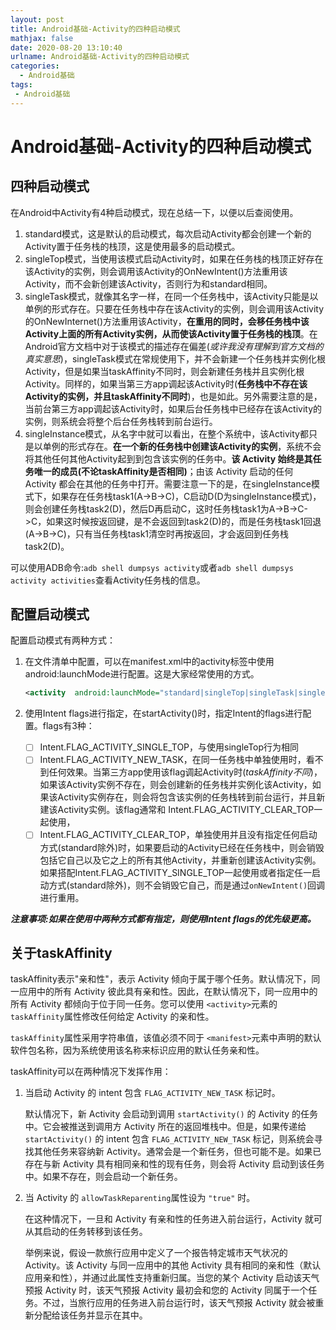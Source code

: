 ```yaml
---
layout: post
title: Android基础-Activity的四种启动模式
mathjax: false
date: 2020-08-20 13:10:40
urlname: Android基础-Activity的四种启动模式
categories:
  - Android基础
tags:
 - Android基础
---
```


# Android基础-Activity的四种启动模式

## 四种启动模式

在Android中Activity有4种启动模式，现在总结一下，以便以后查阅使用。

1. standard模式，这是默认的启动模式，每次启动Activity都会创建一个新的Activity置于任务栈的栈顶，这是使用最多的启动模式。
2. singleTop模式，当使用该模式启动Activity时，如果在任务栈的栈顶正好存在该Activity的实例，则会调用该Activity的OnNewIntent()方法重用该Activity，而不会新创建该Activity，否则行为和standard相同。
3. singleTask模式，就像其名字一样，在同一个任务栈中，该Activity只能是以单例的形式存在。只要在任务栈中存在该Activity的实例，则会调用该Activity的OnNewInternet()方法重用该Activity，**在重用的同时，会移任务栈中该Activity上面的所有Activity实例，从而使该Activity置于任务栈的栈顶**。在Android官方文档中对于该模式的描述存在偏差(*或许我没有理解到官方文档的真实意思*)，singleTask模式在常规使用下，并不会新建一个任务栈并实例化根Activity，但是如果当taskAffinity不同时，则会新建任务栈并且实例化根Activity。同样的，如果当第三方app调起该Activity时(**任务栈中不存在该Activity的实例，并且taskAffinity不同时**)，也是如此。另外需要注意的是，当前台第三方app调起该Activity时，如果后台任务栈中已经存在该Activity的实例，则系统会将整个后台任务栈转到前台运行。
4. singleInstance模式，从名字中就可以看出，在整个系统中，该Activity都只是以单例的形式存在。**在一个新的任务栈中创建该Activity的实例**，系统不会将其他任何其他Activity起到到包含该实例的任务中。**该 Activity 始终是其任务唯一的成员(不论taskAffinity是否相同)**；由该 Activity 启动的任何 Activity 都会在其他的任务中打开。需要注意一下的是，在singleInstance模式下，如果存在任务栈task1(A->B->C)，C启动D(D为singleInstance模式)，则会创建任务栈task2(D)，然后D再启动C，这时任务栈task1为A->B->C->C，如果这时候按返回键，是不会返回到task2(D)的，而是任务栈task1回退(A->B->C)，只有当任务栈task1清空时再按返回，才会返回到任务栈task2(D)。

可以使用ADB命令:`adb shell dumpsys activity`或者`adb shell dumpsys activity activities`查看Activity任务栈的信息。

## 配置启动模式

配置启动模式有两种方式：

1. 在文件清单中配置，可以在manifest.xml中的activity标签中使用android:launchMode进行配置。这是大家经常使用的方式。

   ```xml
   <activity  android:launchMode="standard|singleTop|singleTask|singleIntance"/>
   ```

2. 使用Intent flags进行指定，在startActivity()时，指定Intent的flags进行配置。flags有3种：

   - [ ] Intent.FLAG_ACTIVITY_SINGLE_TOP，与使用singleTop行为相同
   - [ ] Intent.FLAG_ACTIVITY_NEW_TASK，在同一任务栈中单独使用时，看不到任何效果。当第三方app使用该flag调起Activity时(*taskAffinity不同*)，如果该Activity实例不存在，则会创建新的任务栈并实例化该Activity，如果该Activity实例存在，则会将包含该实例的任务栈转到前台运行，并且新建该Activity实例。该flag通常和 Intent.FLAG_ACTIVITY_CLEAR_TOP一起使用，
   - [ ] Intent.FLAG_ACTIVITY_CLEAR_TOP，单独使用并且没有指定任何启动方式(standard除外)时，如果要启动的Activity已经在任务栈中，则会销毁包括它自己以及它之上的所有其他Activity，并重新创建该Activity实例。如果搭配Intent.FLAG_ACTIVITY_SINGLE_TOP一起使用或者指定任一启动方式(standard除外)，则不会销毁它自己，而是通过`onNewIntent()`回调进行重用。

***注意事项:如果在使用中两种方式都有指定，则使用Intent flags的优先级更高。***

## 关于taskAffinity

taskAffinity表示"亲和性"，表示 Activity 倾向于属于哪个任务。默认情况下，同一应用中的所有 Activity 彼此具有亲和性。因此，在默认情况下，同一应用中的所有 Activity 都倾向于位于同一任务。您可以使用 `<activity>`元素的 `taskAffinity`属性修改任何给定 Activity 的亲和性。

 `taskAffinity`属性采用字符串值，该值必须不同于 `<manifest>`元素中声明的默认软件包名称，因为系统使用该名称来标识应用的默认任务亲和性。

taskAffinity可以在两种情况下发挥作用：

1. 当启动 Activity 的 intent 包含 `FLAG_ACTIVITY_NEW_TASK` 标记时。

   默认情况下，新 Activity 会启动到调用 `startActivity()` 的 Activity 的任务中。它会被推送到调用方 Activity 所在的返回堆栈中。但是，如果传递给 `startActivity()` 的 intent 包含 `FLAG_ACTIVITY_NEW_TASK` 标记，则系统会寻找其他任务来容纳新 Activity。通常会是一个新任务，但也可能不是。如果已存在与新 Activity 具有相同亲和性的现有任务，则会将 Activity 启动到该任务中。如果不存在，则会启动一个新任务。

2. 当 Activity 的 `allowTaskReparenting`属性设为 `"true"` 时。

   在这种情况下，一旦和 Activity 有亲和性的任务进入前台运行，Activity 就可从其启动的任务转移到该任务。

   举例来说，假设一款旅行应用中定义了一个报告特定城市天气状况的 Activity。该 Activity 与同一应用中的其他 Activity 具有相同的亲和性（默认应用亲和性），并通过此属性支持重新归属。当您的某个 Activity 启动该天气预报 Activity 时，该天气预报 Activity 最初会和您的 Activity 同属于一个任务。不过，当旅行应用的任务进入前台运行时，该天气预报 Activity 就会被重新分配给该任务并显示在其中。